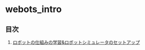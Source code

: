 # webots_intro

## 目次

1. [ロボットの仕組みの学習&ロボットシミュレータのセットアップ](#1ロボットの仕組みの学習ロボットシミュレータのセットアップ)
    

<!-- ロボットの仕組みの学習&ロボットシミュレータのセットアップ
モータの仕組みの学習、モータの演習
センサの仕組みの学習、センサの演習
かしこい動作のプログラミング演習
オリジナルロボットの設計・制作・プログラミング
オリジナルロボットの試験・調整 -->